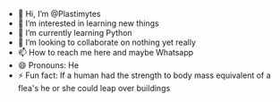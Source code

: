 - 👋 Hi, I’m @Plastimytes
- 👀 I’m interested in learning new things 
- 🌱 I’m currently learning Python 
- 💞️ I’m looking to collaborate on nothing yet really 
- 📫 How to reach me here and maybe Whatsapp 
- 😄 Pronouns: He
- ⚡ Fun fact: If a human had the strength to body mass equivalent of a flea's he or she could leap over buildings

<!---
Plastimytes/Plastimytes is a ✨ special ✨ repository because its `README.md` (this file) appears on your GitHub profile.
You can click the Preview link to take a look at your changes.
--->
